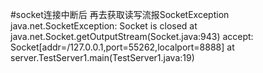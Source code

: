 #socket连接中断后 再去获取读写流报SocketException
java.net.SocketException: Socket is closed
	at java.net.Socket.getOutputStream(Socket.java:943)
accept: Socket[addr=/127.0.0.1,port=55262,localport=8888]
	at server.TestServer1.main(TestServer1.java:19)

